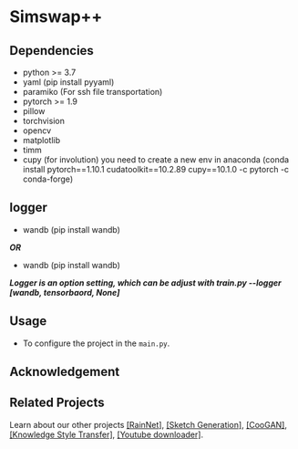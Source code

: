 # Simswap++

## Dependencies
- python >= 3.7
- yaml (pip install pyyaml)
- paramiko (For ssh file transportation)
- pytorch >= 1.9
- pillow
- torchvision
- opencv
- matplotlib
- timm
- cupy (for involution) you need to create a new env in anaconda (conda install pytorch==1.10.1 cudatoolkit==10.2.89 cupy==10.1.0 -c pytorch -c conda-forge)

## logger

- wandb (pip install wandb)

***OR***

- wandb (pip install wandb)

***Logger is an option setting, which can be adjust with train.py --logger [wandb, tensorbaord, None]***

## Usage
- To configure the project in the ```main.py```.


## Acknowledgement

## Related Projects
Learn about our other projects [[RainNet]](https://neuralchen.github.io/RainNet), [[Sketch Generation]](https://github.com/TZYSJTU/Sketch-Generation-with-Drawing-Process-Guided-by-Vector-Flow-and-Grayscale), [[CooGAN]](https://github.com/neuralchen/CooGAN), [[Knowledge Style Transfer]](https://github.com/AceSix/Knowledge_Transfer), [[Youtube downloader]](https://github.com/AIARTSJTU/YoutubeDataCollector).